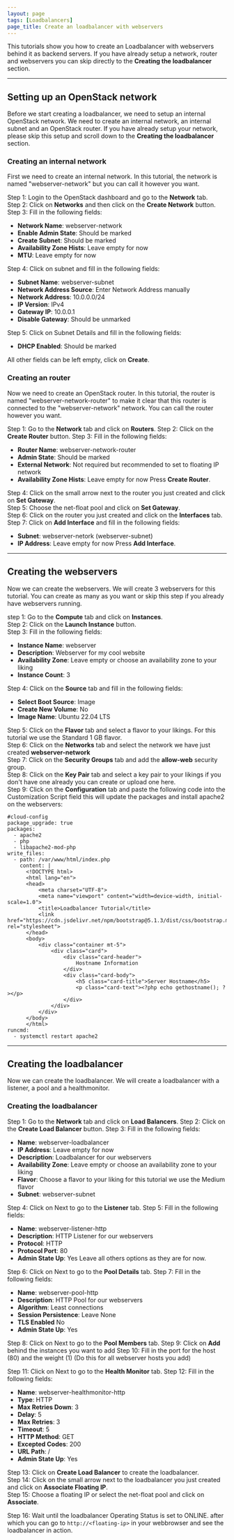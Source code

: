 ```yaml
---
layout: page
tags: [Loadbalancers]
page_title: Create an loadbalancer with webservers
---
```


This tutorials show you how to create an Loadbalancer with webservers behind it as backend servers.
If you have already setup a network, router and webservers you can skip directly to the **Creating the loadbalancer** section.

---

## Setting up an OpenStack network
Before we start creating a loadbalancer, we need to setup an internal OpenStack network. We need to create an internal network, an internal subnet and an OpenStack router. If you have already setup your network, please skip this setup and scroll down to the **Creating the loadbalancer** section.

### Creating an internal network
First we need to create an internal network. In this tutorial, the network is named "webserver-network" but you can call it however you want.

Step 1: Login to the OpenStack dashboard and go to the **Network** tab.  
Step 2: Click on **Networks** and then click on the **Create Network** button.  
Step 3: Fill in the following fields:  
* **Network Name**: webserver-network
* **Enable Admin State**: Should be marked
* **Create Subnet**: Should be marked
* **Availability Zone Hists**: Leave empty for now
* **MTU**: Leave empty for now

Step 4: Click on subnet and fill in the following fields:  
* **Subnet Name**: webserver-subnet
* **Network Address Source**: Enter Network Address manually
* **Network Address**: 10.0.0.0/24
* **IP Version**: IPv4
* **Gateway IP**: 10.0.0.1
* **Disable Gateway**: Should be unmarked

Step 5: Click on Subnet Details and fill in the following fields:
* **DHCP Enabled**: Should be marked  

All other fields can be left empty, click on **Create**.


### Creating an router
Now we need to create an OpenStack router. In this tutorial, the router is named "webserver-network-router" to make it clear that this router is connected to the "webserver-network" network. You can call the router however you want.

Step 1: Go to the **Network** tab and click on **Routers**.
Step 2: Click on the **Create Router** button.
Step 3: Fill in the following fields:
* **Router Name**: webserver-network-router
* **Admin State**: Should be marked
* **External Network**: Not required but recommended to set to floating IP network
* **Availability Zone Hists**: Leave empty for now
Press **Create Router**.

Step 4: Click on the small arrow next to the router you just created and click on **Set Gateway**.  
Step 5: Choose the net-float pool and click on **Set Gateway**.  
Step 6: Click on the router you just created and click on the **Interfaces** tab.  
Step 7: Click on **Add Interface** and fill in the following fields:  
* **Subnet**: webserver-netork (webserver-subnet)
* **IP Address**: Leave empty for now
Press **Add Interface**.

---

## Creating the webservers
Now we can create the webservers. We will create 3 webservers for this tutorial. You can create as many as you want or skip this step if you already have webservers running.

step 1: Go to the **Compute** tab and click on **Instances**.  
Step 2: Click on the **Launch Instance** button.  
Step 3: Fill in the following fields:  
* **Instance Name**: webserver
* **Description**: Webserver for my cool website
* **Availability Zone**: Leave empty or choose an availability zone to your liking
* **Instance Count**: 3

Step 4: Click on the **Source** tab and fill in the following fields:
* **Select Boot Source**: Image
* **Create New Volume**: No
* **Image Name**: Ubuntu 22.04 LTS

Step 5: Click on the **Flavor** tab and select a flavor to your likings. For this tutorial we use the Standard 1 GB flavor.  
Step 6: Click on the **Networks** tab and select the network we have just created **webserver-network**  
Step 7: Click on the **Security Groups** tab and add the **allow-web** security group.  
Step 8: Click on the **Key Pair** tab and select a key pair to your likings if you don't have one already you can create or upload one here.  
Step 9: Click on the **Configuration** tab and paste the following code into the Customization Script field this will update the packages and install apache2 on the webservers:  

```cloud-config
#cloud-config
package_upgrade: true
packages:
  - apache2
  - php
  - libapache2-mod-php
write_files:
  - path: /var/www/html/index.php
    content: |
      <!DOCTYPE html>
      <html lang="en">
      <head>
          <meta charset="UTF-8">
          <meta name="viewport" content="width=device-width, initial-scale=1.0">
          <title>Loadbalancer Tutorial</title>
          <link href="https://cdn.jsdelivr.net/npm/bootstrap@5.1.3/dist/css/bootstrap.min.css" rel="stylesheet">
      </head>
      <body>
          <div class="container mt-5">
              <div class="card">
                  <div class="card-header">
                      Hostname Information
                  </div>
                  <div class="card-body">
                      <h5 class="card-title">Server Hostname</h5>
                      <p class="card-text"><?php echo gethostname(); ?></p>
                  </div>
              </div>
          </div>
      </body>
      </html>
runcmd:
  - systemctl restart apache2

```

---

## Creating the loadbalancer
Now we can create the loadbalancer. We will create a loadbalancer with a listener, a pool and a healthmonitor.

### Creating the loadbalancer
Step 1: Go to the **Network** tab and click on **Load Balancers**.
Step 2: Click on the **Create Load Balancer** button.
Step 3: Fill in the following fields:
* **Name**: webserver-loadbalancer
* **IP Address**: Leave empty for now
* **Description**: Loadbalancer for our webservers
* **Availability Zone**: Leave empty or choose an availability zone to your liking
* **Flavor**: Choose a flavor to your liking for this tutorial we use the Medium flavor
* **Subnet**: webserver-subnet

Step 4: Click on Next to go to the **Listener** tab.
Step 5: Fill in the following fields:
* **Name**: webserver-listener-http
* **Description**: HTTP Listener for our webservers
* **Protocol**: HTTP
* **Protocol Port**: 80
* **Admin State Up**: Yes
Leave all others options as they are for now.

Step 6: Click on Next to go to the **Pool Details** tab.
Step 7: Fill in the following fields:
* **Name**: webserver-pool-http
* **Description**: HTTP Pool for our webservers
* **Algorithm**: Least connections
* **Session Persistence**: Leave None
* **TLS Enabled** No
* **Admin State Up**: Yes

Step 8: Click on Next to go to the **Pool Members** tab.
Step 9: Click on **Add** behind the instances you want to add
Step 10: Fill in the port for the host (80) and the weight (1) (Do this for all webserver hosts you add)

Step 11: Click on Next to go to the **Health Monitor** tab.
Step 12: Fill in the following fields:
* **Name**: webserver-healthmonitor-http
* **Type**: HTTP
* **Max Retries Down**: 3
* **Delay**: 5
* **Max Retries**: 3
* **Timeout**: 5
* **HTTP Method**: GET
* **Excepted Codes**: 200
* **URL Path**: /
* **Admin State Up**: Yes

Step 13: Click on **Create Load Balancer** to create the loadbalancer.  
Step 14: Click on the small arrow next to the loadbalancer you just created and click on **Associate Floating IP**.  
Step 15: Choose a floating IP or select the net-float pool and click on **Associate**.  
  
Step 16: Wait until the loadbalancer Operating Status is set to ONLINE. after which you can go to `http://<floating-ip>` in your webbrowser and see the loadbalancer in action.  

